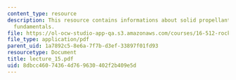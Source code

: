 ```yaml
---
content_type: resource
description: This resource contains informations about solid propellant and rocket
  fundamentals.
file: https://ol-ocw-studio-app-qa.s3.amazonaws.com/courses/16-512-rocket-propulsion-fall-2005/8dbcc46074364d769630402f2b409e5d_lecture_15.pdf
file_type: application/pdf
parent_uid: 1a7892c5-8e6a-7f7b-d3ef-33897f01fd93
resourcetype: Document
title: lecture_15.pdf
uid: 8dbcc460-7436-4d76-9630-402f2b409e5d
---
```

